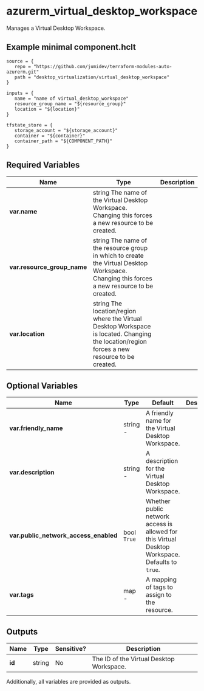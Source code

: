 # azurerm_virtual_desktop_workspace

Manages a Virtual Desktop Workspace.

## Example minimal component.hclt

```hcl
source = {
   repo = "https://github.com/jumidev/terraform-modules-auto-azurerm.git" 
   path = "desktop_virtualization/virtual_desktop_workspace" 
}

inputs = {
   name = "name of virtual_desktop_workspace" 
   resource_group_name = "${resource_group}" 
   location = "${location}" 
}

tfstate_store = {
   storage_account = "${storage_account}" 
   container = "${container}" 
   container_path = "${COMPONENT_PATH}" 
}

```

## Required Variables

| Name | Type |  Description |
| ---- | --------- |  ----------- |
| **var.name** | string  The name of the Virtual Desktop Workspace. Changing this forces a new resource to be created. | 
| **var.resource_group_name** | string  The name of the resource group in which to create the Virtual Desktop Workspace. Changing this forces a new resource to be created. | 
| **var.location** | string  The location/region where the Virtual Desktop Workspace is located. Changing the location/region forces a new resource to be created. | 

## Optional Variables

| Name | Type |  Default  |  Description |
| ---- | --------- |  ----------- | ----------- |
| **var.friendly_name** | string  -  |  A friendly name for the Virtual Desktop Workspace. | 
| **var.description** | string  -  |  A description for the Virtual Desktop Workspace. | 
| **var.public_network_access_enabled** | bool  `True`  |  Whether public network access is allowed for this Virtual Desktop Workspace. Defaults to `true`. | 
| **var.tags** | map  -  |  A mapping of tags to assign to the resource. | 



## Outputs

| Name | Type | Sensitive? | Description |
| ---- | ---- | --------- | --------- |
| **id** | string | No  | The ID of the Virtual Desktop Workspace. | 

Additionally, all variables are provided as outputs.
